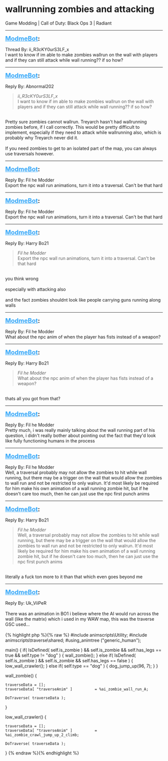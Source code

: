 # wallrunning zombies and attacking
Game Modding | Call of Duty: Black Ops 3 | Radiant

---
<strong style="font-size: 1.4em;"><span style="text-decoration: underline;text-decoration-color: #34a7f9;"><span style="color:#34a7f9;">ModmeBot</span></span>:</strong>

<p>Thread By: ii_R3cKY0urS3LF_x<br />I want to know if im able to make zombies wallrun on the wall with players and if they can still attack while wall running?? if so how?</p>

---
<strong style="font-size: 1.4em;"><span style="text-decoration: underline;text-decoration-color: #34a7f9;"><span style="color:#34a7f9;">ModmeBot</span></span>:</strong>

<p>Reply By: Abnormal202<br /><blockquote><em>ii_R3cKY0urS3LF_x</em><br />I want to know if im able to make zombies wallrun on the wall with players and if they can still attack while wall running?? if so how?</blockquote><br /> Pretty sure zombies cannot wallrun. Treyarch hasn&#39;t had wallrunning zombies before, if I call correctly. This would be pretty difficult to implement, especially if they need to attack while wallrunning also, which is probably why Treyarch never did it.<br /> <br />If you need zombies to get to an isolated part of the map, you can always use traversals however.</p>

---
<strong style="font-size: 1.4em;"><span style="text-decoration: underline;text-decoration-color: #34a7f9;"><span style="color:#34a7f9;">ModmeBot</span></span>:</strong>

<p>Reply By: Fil he Modder<br />Export the npc wall run animations, turn it into a traversal. Can&#39;t be that hard</p>

---
<strong style="font-size: 1.4em;"><span style="text-decoration: underline;text-decoration-color: #34a7f9;"><span style="color:#34a7f9;">ModmeBot</span></span>:</strong>

<p>Reply By: Fil he Modder<br />Export the npc wall run animations, turn it into a traversal. Can&#39;t be that hard</p>

---
<strong style="font-size: 1.4em;"><span style="text-decoration: underline;text-decoration-color: #34a7f9;"><span style="color:#34a7f9;">ModmeBot</span></span>:</strong>

<p>Reply By: Harry Bo21<br /><blockquote><em>Fil he Modder</em><br />Export the npc wall run animations, turn it into a traversal. Can&#39;t be that hard </blockquote><br /> you think wrong<br /> <br />especially with attacking also<br /> <br />and the fact zombies shouldnt look like people carrying guns running along walls</p>

---
<strong style="font-size: 1.4em;"><span style="text-decoration: underline;text-decoration-color: #34a7f9;"><span style="color:#34a7f9;">ModmeBot</span></span>:</strong>

<p>Reply By: Fil he Modder<br />What about the npc anim of when the player has fists instead of a weapon?</p>

---
<strong style="font-size: 1.4em;"><span style="text-decoration: underline;text-decoration-color: #34a7f9;"><span style="color:#34a7f9;">ModmeBot</span></span>:</strong>

<p>Reply By: Harry Bo21<br /><blockquote><em>Fil he Modder</em><br />What about the npc anim of when the player has fists instead of a weapon?</blockquote><br /> thats all you got from that?</p>

---
<strong style="font-size: 1.4em;"><span style="text-decoration: underline;text-decoration-color: #34a7f9;"><span style="color:#34a7f9;">ModmeBot</span></span>:</strong>

<p>Reply By: Fil he Modder<br />Pretty much, i was really mainly talking about the wall running part of his question, i didn&#39;t really bother about pointing out the fact that they&#39;d look like fully functioning humans in the process</p>

---
<strong style="font-size: 1.4em;"><span style="text-decoration: underline;text-decoration-color: #34a7f9;"><span style="color:#34a7f9;">ModmeBot</span></span>:</strong>

<p>Reply By: Fil he Modder<br />Well, a traversal probably may not allow the zombies to hit while wall running, but there may be a trigger on the wall that would allow the zombies to wall run and not be restricted to only walrun. It&#39;d most likely be required for him make his own animation of a wall running zombie hit, but if he doesn&#39;t care too much, then he can just use the npc first punch anims</p>

---
<strong style="font-size: 1.4em;"><span style="text-decoration: underline;text-decoration-color: #34a7f9;"><span style="color:#34a7f9;">ModmeBot</span></span>:</strong>

<p>Reply By: Harry Bo21<br /><blockquote><em>Fil he Modder</em><br />Well, a traversal probably may not allow the zombies to hit while wall running, but there may be a trigger on the wall that would allow the zombies to wall run and not be restricted to only walrun. It&#39;d most likely be required for him make his own animation of a wall running zombie hit, but if he doesn&#39;t care too much, then he can just use the npc first punch anims</blockquote><br /> literally a fuck ton more to it than that which even goes beyond me</p>

---
<strong style="font-size: 1.4em;"><span style="text-decoration: underline;text-decoration-color: #34a7f9;"><span style="color:#34a7f9;">ModmeBot</span></span>:</strong>

<p>Reply By: Uk_ViiPeR<br /><em></em><br /> There was an animation in BO1 i believe where the AI would run across the wall (like the matrix) which i used in my WAW map, this was the traverse GSC used...<br /> <br />{% highlight php %}{% raw %}
#include animscripts\Utility;
#include animscripts\traverse\shared;
#using_animtree ("generic_human");

main()
{
	if( IsDefined( self.is_zombie ) &amp;&amp; self.is_zombie &amp;&amp; self.has_legs == true &amp;&amp;  self.type != "dog" )
	{
		wall_zombie();
	}
	else if( IsDefined( self.is_zombie ) &amp;&amp; self.is_zombie &amp;&amp; self.has_legs == false )
	{
		low_wall_crawler();
	}
	else if( self.type == "dog" )
	{
		dog_jump_up(96, 7);
	}
}

wall_zombie()
{

	traverseData = [];
	traverseData[ "traverseAnim" ]			= %ai_zombie_wall_run_A;

	DoTraverse( traverseData );


}

low_wall_crawler()
{

	traverseData = [];
	traverseData[ "traverseAnim" ]			= %ai_zombie_crawl_jump_up_2_climb;

	DoTraverse( traverseData );


}
{% endraw %}{% endhighlight %}
</p>
